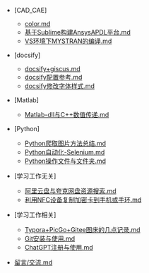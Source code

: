 <!-- _sidebar.md -->


* [CAD_CAE]
    * [color.md](/md_File/CAD_CAE/20220101-color.md)
    * [基于Sublime构建AnsysAPDL平台.md](/md_File/CAD_CAE/20220101-基于Sublime构建AnsysAPDL平台.md)
    * [VS环境下MYSTRAN的编译.md](/md_File/CAD_CAE/20230420-VS环境下MYSTRAN的编译.md)

* [docsify]
    * [docsify+giscus.md](/md_File/docsify/20220101-docsify+giscus.md)
    * [docsify配置参考.md](/md_File/docsify/20230302-docsify配置参考.md)
    * [docsify修改字体样式.md](/md_File/docsify/20230314-docsify修改字体样式.md)

* [Matlab]
    * [Matlab-dll与C++数值传递.md](/md_File/Matlab/20230319-Matlab-dll与C++数值传递.md)

* [Python]
    * [Python爬取图片方法总结.md](/md_File/Python/20230314-Python爬取图片方法总结.md)
    * [Python自动化-Selenium.md](/md_File/Python/20230314-Python自动化-Selenium.md)
    * [Python操作文件与文件夹.md](/md_File/Python/20230317-Python操作文件与文件夹.md)

* [学习工作无关]
    * [阿里云盘与夸克网盘资源搜索.md](/md_File/学习工作无关/20230227-阿里云盘与夸克网盘资源搜索.md)
    * [利用NFC设备复制加密卡到手机或手环.md](/md_File/学习工作无关/20230318-利用NFC设备复制加密卡到手机或手环.md)

* [学习工作相关]
    * [Typora+PicGo+Gitee图床的几点记录.md](/md_File/学习工作相关/20230228-Typora+PicGo+Gitee图床的几点记录.md)
    * [Git安装与使用.md](/md_File/学习工作相关/20230301-Git安装与使用.md)
    * [ChatGPT注册与使用.md](/md_File/学习工作相关/20230303-ChatGPT注册与使用.md)


* [留言/交流.md](./md_File/20230818-chat.md)
